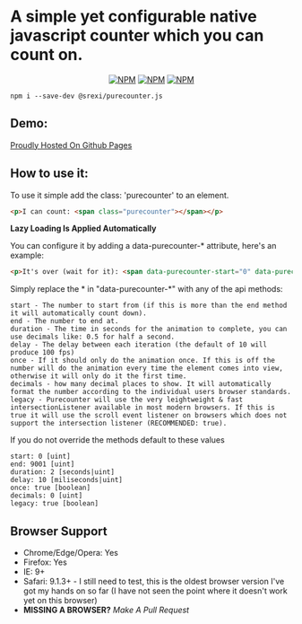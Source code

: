 # A simple yet configurable native javascript counter which you can __count__ on.

<p align="center">
    <a href="https://www.npmjs.com/package/@srexi/purecounter.js"><img src="https://img.shields.io/npm/v/@srexi/purecounter.js.svg" alt="NPM"></a>
    <a href="https://npmcharts.com/compare/@srexi/purecounter.js?minimal=true"><img src="https://img.shields.io/npm/dt/@srexi/purecounter.js.svg" alt="NPM"></a>
    <a href="https://www.npmjs.com/package/@srexi/purecounter.js"><img src="https://img.shields.io/npm/l/@srexi/purecounter.js.svg" alt="NPM"></a>
</p>


```
npm i --save-dev @srexi/purecounter.js
```

## Demo:
[Proudly Hosted On Github Pages](https://srexi.github.io/purecounter.js/)

## How to use it:
To use it simple add the class: 'purecounter' to an element.
```html
<p>I can count: <span class="purecounter"></span></p>
```
**Lazy Loading Is Applied Automatically**

You can configure it by adding a data-purecounter-* attribute, here's an example:
```html
<p>It's over (wait for it): <span data-purecounter-start="0" data-purecounter-end="9001" class="purecounter"></span>!!!</p>
```

Simply replace the * in "data-purecounter-*" with any of the api methods:
```
start - The number to start from (if this is more than the end method it will automatically count down).
end - The number to end at.
duration - The time in seconds for the animation to complete, you can use decimals like: 0.5 for half a second.
delay - The delay between each iteration (the default of 10 will produce 100 fps)
once - If it should only do the animation once. If this is off the number will do the animation every time the element comes into view, otherwise it will only do it the first time.
decimals - how many decimal places to show. It will automatically format the number according to the individual users browser standards.
legacy - Purecounter will use the very leightweight & fast intersectionListener available in most modern browsers. If this is true it will use the scroll event listener on browsers which does not support the intersection listener (RECOMMENDED: true).
```

If you do not override the methods default to these values
```
start: 0 [uint]
end: 9001 [uint]
duration: 2 [seconds|uint]
delay: 10 [miliseconds|uint]
once: true [boolean]
decimals: 0 [uint]
legacy: true [boolean]
```

## Browser Support
- Chrome/Edge/Opera: Yes
- Firefox: Yes
- IE: 9+
- Safari: 9.1.3+ - I still need to test, this is the oldest browser version I've got my hands on so far (I have not seen the point where it doesn't work yet on this browser)
- **MISSING A BROWSER?** *Make A Pull Request*
